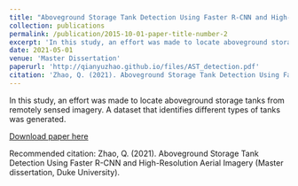 ```yaml
---
title: "Aboveground Storage Tank Detection Using Faster R-CNN and High-Resolution Aerial Imagery"
collection: publications
permalink: /publication/2015-10-01-paper-title-number-2
excerpt: 'In this study, an effort was made to locate aboveground storage tanks from remotely sensed imagery. A dataset that identifies different types of tanks was generated. '
date: 2021-05-01
venue: 'Master Dissertation'
paperurl: 'http://qianyuzhao.github.io/files/AST_detection.pdf'
citation: 'Zhao, Q. (2021). Aboveground Storage Tank Detection Using Faster R-CNN and High-Resolution Aerial Imagery (Master dissertation, Duke University).'
---
```

In this study, an effort was made to locate aboveground storage tanks from remotely sensed imagery. A dataset that identifies different types of tanks was generated.

[Download paper here](http://qianyuzhao.github.io/files/AST_detection.pdf)

Recommended citation: Zhao, Q. (2021). Aboveground Storage Tank Detection Using Faster R-CNN and High-Resolution Aerial Imagery (Master dissertation, Duke University).
